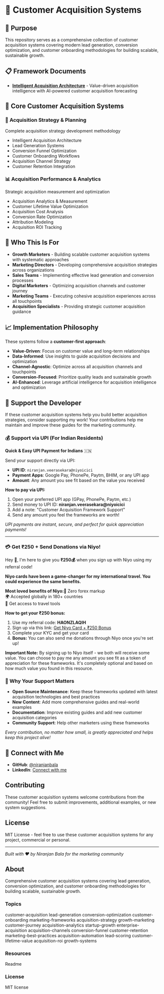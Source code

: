 # 🎯 Customer Acquisition Systems

## 🎯 Purpose

This repository serves as a comprehensive collection of customer acquisition systems covering modern lead generation, conversion optimization, and customer onboarding methodologies for building scalable, sustainable growth.

## 📋 Framework Documents

* **[Intelligent Acquisition Architecture](./intelligent-acquisition-architecture.md)** - Value-driven acquisition intelligence with AI-powered customer acquisition forecasting

## 🎯 Core Customer Acquisition Systems

### 🎨 **Acquisition Strategy & Planning**
Complete acquisition strategy development methodology
* Intelligent Acquisition Architecture
* Lead Generation Systems
* Conversion Funnel Optimization
* Customer Onboarding Workflows
* Acquisition Channel Strategy
* Customer Retention Integration

### 📊 **Acquisition Performance & Analytics**
Strategic acquisition measurement and optimization
* Acquisition Analytics & Measurement
* Customer Lifetime Value Optimization
* Acquisition Cost Analysis
* Conversion Rate Optimization
* Attribution Modeling
* Acquisition ROI Tracking

## 🎯 Who This Is For

* **Growth Marketers** - Building scalable customer acquisition systems with systematic approaches
* **Marketing Directors** - Developing comprehensive acquisition strategies across organizations
* **Sales Teams** - Implementing effective lead generation and conversion processes
* **Digital Marketers** - Optimizing acquisition channels and customer journey
* **Marketing Teams** - Executing cohesive acquisition experiences across all touchpoints
* **Acquisition Specialists** - Providing strategic customer acquisition guidance

## 📈 Implementation Philosophy

These systems follow a **customer-first approach**:
- **Value-Driven**: Focus on customer value and long-term relationships
- **Data-Informed**: Use insights to guide acquisition decisions and optimization
- **Channel-Agnostic**: Optimize across all acquisition channels and touchpoints
- **Conversion-Focused**: Prioritize quality leads and sustainable growth
- **AI-Enhanced**: Leverage artificial intelligence for acquisition intelligence and optimization

## 💝 Support the Developer

If these customer acquisition systems help you build better acquisition strategies, consider supporting my work! Your contributions help me maintain and improve these guides for the marketing community.

### 💰 Support via UPI (For Indian Residents)

**Quick & Easy UPI Payment for Indians** 🇮🇳

Send your support directly via UPI:

* **UPI ID**: `niranjan.veerasekara@niyoicici`
* **Payment Apps**: Google Pay, PhonePe, Paytm, BHIM, or any UPI app
* **Amount**: Any amount you see fit based on the value you received

**How to pay via UPI:**

1. Open your preferred UPI app (GPay, PhonePe, Paytm, etc.)
2. Send money to UPI ID: **niranjan.veerasekara@niyoicici**
3. Add a note: "Customer Acquisition Framework Support"
4. Send any amount you feel the frameworks are worth!

_UPI payments are instant, secure, and perfect for quick appreciation payments!_

---

### 💳 Get ₹250 + Send Donations via Niyo!

Hey 👋, I'm here to give you **₹250💰** when you sign up with Niyo using my referral code!

**Niyo cards have been a game-changer for my international travel. You could experience the same benefits.**

**Most loved benefits of Niyo:**🌟 Zero forex markup  
🌍 Accepted globally in 180+ countries  
🏧 Get access to travel tools

**How to get your ₹250 bonus:**

1. Use my referral code: **HAONZLAQIH**
2. Sign up via this link: [Get Niyo Card + ₹250 Bonus](https://ctr.niyo.me/start?utm_campaign_id=WqeSX5gu&utm_source=goniyo_app_referral&utm_campaign=Referral&utm_adgroup=mobile_app&utm_medium=mobile_app_referral&ref_label=HAONZLAQIH)
3. Complete your KYC and get your card
4. **Bonus:** You can also send me donations through Niyo once you're set up!

**Important Note:** By signing up to Niyo itself - we both will receive some value. You can choose to pay me any amount you see fit as a token of appreciation for these frameworks. It's completely optional and based on how much value you found in this resource.

### 🙏 Why Your Support Matters

* **Open Source Maintenance**: Keep these frameworks updated with latest acquisition technologies and best practices
* **New Content**: Add more comprehensive guides and real-world examples
* **Documentation**: Improve existing guides and add new customer acquisition categories
* **Community Support**: Help other marketers using these frameworks

_Every contribution, no matter how small, is greatly appreciated and helps keep this project alive!_

## 🤝 Connect with Me

* **GitHub**: [@niranjanbala](https://github.com/niranjanbala)
* **LinkedIn**: [Connect with me](https://linkedin.com/in/niranjanbala)

## Contributing

These customer acquisition systems welcome contributions from the community! Feel free to submit improvements, additional examples, or new system suggestions.

## License

MIT License - feel free to use these customer acquisition systems for any project, commercial or personal.

---

_Built with ❤️ by Niranjan Bala for the marketing community_

## About

 Comprehensive customer acquisition systems covering lead generation, conversion optimization, and customer onboarding methodologies for building scalable, sustainable growth.

### Topics

 customer-acquisition  lead-generation  conversion-optimization  customer-onboarding  marketing-frameworks  acquisition-strategy  growth-marketing  customer-journey  acquisition-analytics  startup-growth  enterprise-acquisition  acquisition-channels  conversion-funnel  customer-retention  marketing-best-practices  acquisition-automation  lead-scoring  customer-lifetime-value  acquisition-roi  growth-systems 

### Resources

 Readme 

### License

 MIT license 